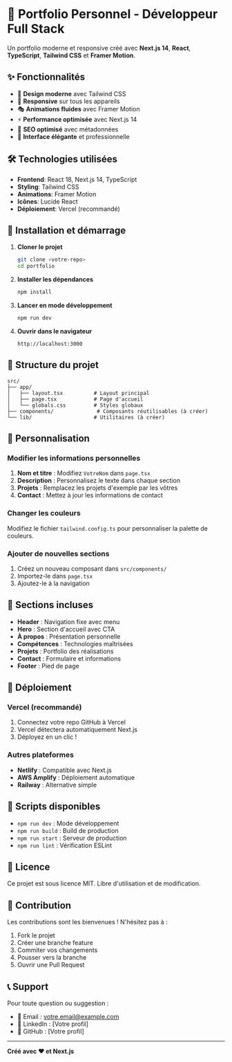 # 🚀 Portfolio Personnel - Développeur Full Stack

Un portfolio moderne et responsive créé avec **Next.js 14**, **React**, **TypeScript**, **Tailwind CSS** et **Framer Motion**.

## ✨ Fonctionnalités

- 🎨 **Design moderne** avec Tailwind CSS
- 📱 **Responsive** sur tous les appareils
- 🎭 **Animations fluides** avec Framer Motion
- ⚡ **Performance optimisée** avec Next.js 14
- 🎯 **SEO optimisé** avec métadonnées
- 🌙 **Interface élégante** et professionnelle

## 🛠️ Technologies utilisées

- **Frontend**: React 18, Next.js 14, TypeScript
- **Styling**: Tailwind CSS
- **Animations**: Framer Motion
- **Icônes**: Lucide React
- **Déploiement**: Vercel (recommandé)

## 🚀 Installation et démarrage

1. **Cloner le projet**
   ```bash
   git clone <votre-repo>
   cd portfolio
   ```

2. **Installer les dépendances**
   ```bash
   npm install
   ```

3. **Lancer en mode développement**
   ```bash
   npm run dev
   ```

4. **Ouvrir dans le navigateur**
   ```
   http://localhost:3000
   ```

## 📁 Structure du projet

```
src/
├── app/
│   ├── layout.tsx          # Layout principal
│   ├── page.tsx            # Page d'accueil
│   └── globals.css         # Styles globaux
├── components/              # Composants réutilisables (à créer)
└── lib/                    # Utilitaires (à créer)
```

## 🎨 Personnalisation

### Modifier les informations personnelles

1. **Nom et titre** : Modifiez `VotreNom` dans `page.tsx`
2. **Description** : Personnalisez le texte dans chaque section
3. **Projets** : Remplacez les projets d'exemple par les vôtres
4. **Contact** : Mettez à jour les informations de contact

### Changer les couleurs

Modifiez le fichier `tailwind.config.ts` pour personnaliser la palette de couleurs.

### Ajouter de nouvelles sections

1. Créez un nouveau composant dans `src/components/`
2. Importez-le dans `page.tsx`
3. Ajoutez-le à la navigation

## 📱 Sections incluses

- **Header** : Navigation fixe avec menu
- **Hero** : Section d'accueil avec CTA
- **À propos** : Présentation personnelle
- **Compétences** : Technologies maîtrisées
- **Projets** : Portfolio des réalisations
- **Contact** : Formulaire et informations
- **Footer** : Pied de page

## 🚀 Déploiement

### Vercel (recommandé)

1. Connectez votre repo GitHub à Vercel
2. Vercel détectera automatiquement Next.js
3. Déployez en un clic !

### Autres plateformes

- **Netlify** : Compatible avec Next.js
- **AWS Amplify** : Déploiement automatique
- **Railway** : Alternative simple

## 🔧 Scripts disponibles

- `npm run dev` : Mode développement
- `npm run build` : Build de production
- `npm run start` : Serveur de production
- `npm run lint` : Vérification ESLint

## 📝 Licence

Ce projet est sous licence MIT. Libre d'utilisation et de modification.

## 🤝 Contribution

Les contributions sont les bienvenues ! N'hésitez pas à :

1. Fork le projet
2. Créer une branche feature
3. Commiter vos changements
4. Pousser vers la branche
5. Ouvrir une Pull Request

## 📞 Support

Pour toute question ou suggestion :
- 📧 Email : votre.email@example.com
- 💼 LinkedIn : [Votre profil]
- 🐙 GitHub : [Votre profil]

---

**Créé avec ❤️ et Next.js**
